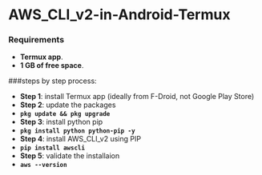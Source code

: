 # AWS_CLI_v2-in-Android-Termux
### Requirements
- **Termux app**.
- **1 GB of free space**.

###steps by step process:

- **Step 1**: install Termux app (ideally from F-Droid, not Google Play Store)
- **Step 2**: update the packages
- **`pkg update && pkg upgrade`**
- **Step 3**: install python pip
 - **`pkg install python python-pip -y`**
- **Step 4**: install AWS_CLI_v2 using PIP
- **`pip install awscli`**
- **Step 5**: validate the installaion
- **`aws --version`**
